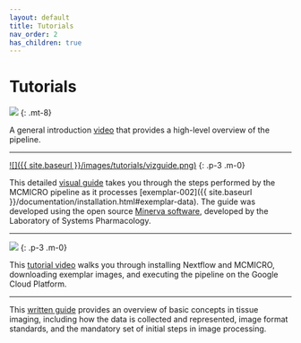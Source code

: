 ```yaml
---
layout: default
title: Tutorials
nav_order: 2
has_children: true
---
```


# Tutorials

[![](https://img.youtube.com/vi/fnxBvgJQmtY/0.jpg)](https://www.youtube.com/watch?v=fnxBvgJQmtY)
{: .mt-8}

A general introduction [video](https://www.youtube.com/watch?v=fnxBvgJQmtY) that provides a high-level overview of the pipeline.

---

<div class="d-flex align-items-center" markdown="1">

[![]({{ site.baseurl }}/images/tutorials/vizguide.png)](pipeline-visual-guide.html)
{: .p-3 .m-0}

This detailed [visual guide](pipeline-visual-guide.html) takes you through the steps performed by the MCMICRO pipeline as it processes [exemplar-002]({{ site.baseurl }}/documentation/installation.html#exemplar-data). The guide was developed using the open source [Minerva software](https://www.cycif.org/software/minerva), developed by the Laboratory of Systems Pharmacology.

</div>

---

<div class="d-flex align-items-center" markdown="1">

[![](https://img.youtube.com/vi/tLWMe_uJY9A/0.jpg)](https://youtu.be/tLWMe_uJY9A)
{: .p-3 .m-0}

This [tutorial video](https://youtu.be/tLWMe_uJY9A) walks you through installing Nextflow and MCMICRO, downloading exemplar images, and executing the pipeline on the Google Cloud Platform.

</div>

---

This [written guide](basics.html) provides an overview of basic concepts in tissue imaging, including how the data is collected and represented, image format standards, and the mandatory set of initial steps in image processing.
